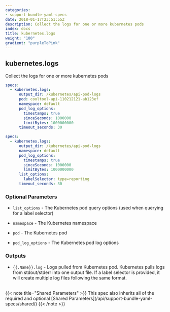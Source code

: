 ```yaml
---
categories:
- support-bundle-yaml-specs
date: 2018-01-17T23:51:55Z
description: Collect the logs for one or more kubernetes pods
index: docs
title: kubernetes.logs
weight: "100"
gradient: "purpleToPink"
---
```


## kubernetes.logs

Collect the logs for one or more kubernetes pods


```yaml
specs:
  - kubernetes.logs:
      output_dir: /kubernetes/api-pod-logs
      pod: cooltool-api-110212121-ab123ef
      namespace: default
      pod_log_options:
        timestamps: true
        sinceSeconds: 1000000
        limitBytes: 1000000000
      timeout_seconds: 30
```

```yaml
specs:
  - kubernetes.logs:
      output_dir: /kubernetes/api-pod-logs
      namespace: default
      pod_log_options:
        timestamps: true
        sinceSeconds: 1000000
        limitBytes: 1000000000
      list_options:
        labelSelector: type=reporting
      timeout_seconds: 30
```


### Optional Parameters


- `list_options` - The Kubernetes pod query options (used when querying for a label selector)


- `namespace` - The Kubernetes namespace


- `pod` - The Kubernetes pod


- `pod_log_options` - The Kubernetes pod log options



### Outputs

    
- `{{.Name}}.log` - Logs pulled from Kubernetes pod. Kubernetes pulls logs from stdout/stderr into one output file. If a label selector is provided, it will create multiple log files following the same format.


<br>
{{< note title="Shared Parameters" >}}
This spec also inherits all of the required and optional [Shared Parameters](/api/support-bundle-yaml-specs/shared/)
{{< /note >}}

    